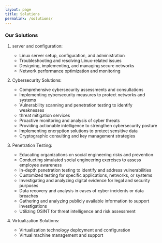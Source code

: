 ```yaml
---
layout: page
title: Solutions
permalink: /solutions/
---
```

### Our Solutions
1. server and configuration: 
    * Linux server setup, configuration, and administration
    * Troubleshooting and resolving Linux-related issues
    * Designing, implementing, and managing secure networks
    * Network performance optimization and monitoring

2. Cybersecurity Solutions:
    * Comprehensive cybersecurity assessments and consultations
    * Implementing cybersecurity measures to protect networks and systems
    * Vulnerability scanning and penetration testing to identify weaknesses
    * threat mitigation services
    * Proactive monitoring and analysis of cyber threats
    * Providing actionable intelligence to strengthen cybersecurity posture
    * Implementing encryption solutions to protect sensitive data
    * Cryptographic consulting and key management strategies
      
4. Penetration Testing:
    * Educating organizations on social engineering risks and prevention
    * Conducting simulated social engineering exercises to assess employee awareness
    * In-depth penetration testing to identify and address vulnerabilities
    * Customized testing for specific applications, networks, or systems
    * Investigating and analyzing digital evidence for legal and security purposes
    * Data recovery and analysis in cases of cyber incidents or data breaches
    * Gathering and analyzing publicly available information to support investigations
    * Utilizing OSINT for threat intelligence and risk assessment

    
5. Virtualization Solutions:
    * Virtualization technology deployment and configuration
    * Virtual machine management and support








